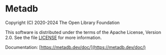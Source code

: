 Metadb
======

Copyright (C) 2020-2024 The Open Library Foundation  

This software is distributed under the terms of the Apache License,
Version 2.0.  See the file
[LICENSE](https://github.com/metadb-project/metadb/blob/master/LICENSE)
for more information.

Documentation:
[https://metadb.dev/doc/](https://metadb.dev/doc/)
